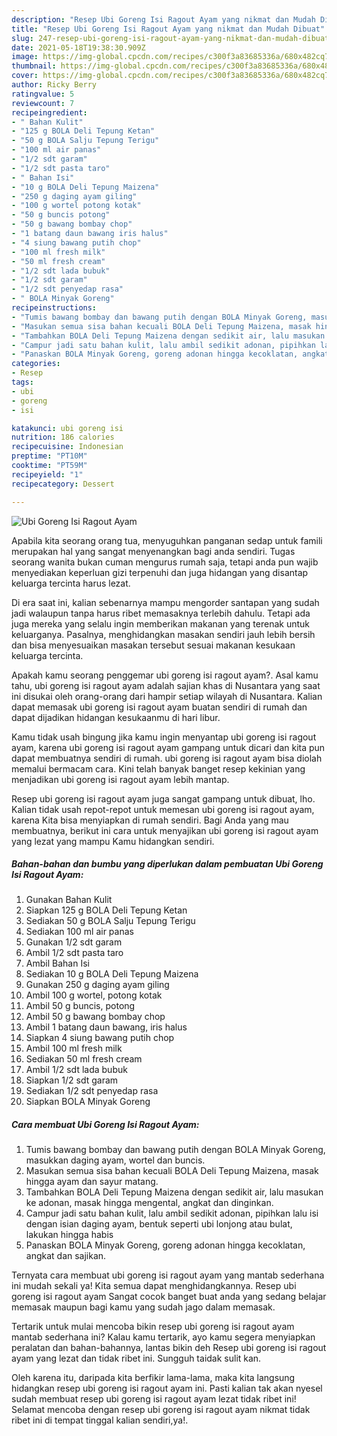 ```yaml
---
description: "Resep Ubi Goreng Isi Ragout Ayam yang nikmat dan Mudah Dibuat"
title: "Resep Ubi Goreng Isi Ragout Ayam yang nikmat dan Mudah Dibuat"
slug: 247-resep-ubi-goreng-isi-ragout-ayam-yang-nikmat-dan-mudah-dibuat
date: 2021-05-18T19:38:30.909Z
image: https://img-global.cpcdn.com/recipes/c300f3a83685336a/680x482cq70/ubi-goreng-isi-ragout-ayam-foto-resep-utama.jpg
thumbnail: https://img-global.cpcdn.com/recipes/c300f3a83685336a/680x482cq70/ubi-goreng-isi-ragout-ayam-foto-resep-utama.jpg
cover: https://img-global.cpcdn.com/recipes/c300f3a83685336a/680x482cq70/ubi-goreng-isi-ragout-ayam-foto-resep-utama.jpg
author: Ricky Berry
ratingvalue: 5
reviewcount: 7
recipeingredient:
- " Bahan Kulit"
- "125 g BOLA Deli Tepung Ketan"
- "50 g BOLA Salju Tepung Terigu"
- "100 ml air panas"
- "1/2 sdt garam"
- "1/2 sdt pasta taro"
- " Bahan Isi"
- "10 g BOLA Deli Tepung Maizena"
- "250 g daging ayam giling"
- "100 g wortel potong kotak"
- "50 g buncis potong"
- "50 g bawang bombay chop"
- "1 batang daun bawang iris halus"
- "4 siung bawang putih chop"
- "100 ml fresh milk"
- "50 ml fresh cream"
- "1/2 sdt lada bubuk"
- "1/2 sdt garam"
- "1/2 sdt penyedap rasa"
- " BOLA Minyak Goreng"
recipeinstructions:
- "Tumis bawang bombay dan bawang putih dengan BOLA Minyak Goreng, masukkan daging ayam, wortel dan buncis."
- "Masukan semua sisa bahan kecuali BOLA Deli Tepung Maizena, masak hingga ayam dan sayur matang."
- "Tambahkan BOLA Deli Tepung Maizena dengan sedikit air, lalu masukan ke adonan, masak hingga mengental, angkat dan dinginkan."
- "Campur jadi satu bahan kulit, lalu ambil sedikit adonan, pipihkan lalu isi dengan isian daging ayam, bentuk seperti ubi lonjong atau bulat, lakukan hingga habis"
- "Panaskan BOLA Minyak Goreng, goreng adonan hingga kecoklatan, angkat dan sajikan."
categories:
- Resep
tags:
- ubi
- goreng
- isi

katakunci: ubi goreng isi 
nutrition: 186 calories
recipecuisine: Indonesian
preptime: "PT10M"
cooktime: "PT59M"
recipeyield: "1"
recipecategory: Dessert

---
```



![Ubi Goreng Isi Ragout Ayam](https://img-global.cpcdn.com/recipes/c300f3a83685336a/680x482cq70/ubi-goreng-isi-ragout-ayam-foto-resep-utama.jpg)

Apabila kita seorang orang tua, menyuguhkan panganan sedap untuk famili merupakan hal yang sangat menyenangkan bagi anda sendiri. Tugas seorang  wanita bukan cuman mengurus rumah saja, tetapi anda pun wajib menyediakan keperluan gizi terpenuhi dan juga hidangan yang disantap keluarga tercinta harus lezat.

Di era  saat ini, kalian sebenarnya mampu mengorder santapan yang sudah jadi walaupun tanpa harus ribet memasaknya terlebih dahulu. Tetapi ada juga mereka yang selalu ingin memberikan makanan yang terenak untuk keluarganya. Pasalnya, menghidangkan masakan sendiri jauh lebih bersih dan bisa menyesuaikan masakan tersebut sesuai makanan kesukaan keluarga tercinta. 



Apakah kamu seorang penggemar ubi goreng isi ragout ayam?. Asal kamu tahu, ubi goreng isi ragout ayam adalah sajian khas di Nusantara yang saat ini disukai oleh orang-orang dari hampir setiap wilayah di Nusantara. Kalian dapat memasak ubi goreng isi ragout ayam buatan sendiri di rumah dan dapat dijadikan hidangan kesukaanmu di hari libur.

Kamu tidak usah bingung jika kamu ingin menyantap ubi goreng isi ragout ayam, karena ubi goreng isi ragout ayam gampang untuk dicari dan kita pun dapat membuatnya sendiri di rumah. ubi goreng isi ragout ayam bisa diolah memalui bermacam cara. Kini telah banyak banget resep kekinian yang menjadikan ubi goreng isi ragout ayam lebih mantap.

Resep ubi goreng isi ragout ayam juga sangat gampang untuk dibuat, lho. Kalian tidak usah repot-repot untuk memesan ubi goreng isi ragout ayam, karena Kita bisa menyiapkan di rumah sendiri. Bagi Anda yang mau membuatnya, berikut ini cara untuk menyajikan ubi goreng isi ragout ayam yang lezat yang mampu Kamu hidangkan sendiri.

<!--inarticleads1-->

##### Bahan-bahan dan bumbu yang diperlukan dalam pembuatan Ubi Goreng Isi Ragout Ayam:

1. Gunakan  Bahan Kulit
1. Siapkan 125 g BOLA Deli Tepung Ketan
1. Sediakan 50 g BOLA Salju Tepung Terigu
1. Sediakan 100 ml air panas
1. Gunakan 1/2 sdt garam
1. Ambil 1/2 sdt pasta taro
1. Ambil  Bahan Isi
1. Sediakan 10 g BOLA Deli Tepung Maizena
1. Gunakan 250 g daging ayam giling
1. Ambil 100 g wortel, potong kotak
1. Ambil 50 g buncis, potong
1. Ambil 50 g bawang bombay chop
1. Ambil 1 batang daun bawang, iris halus
1. Siapkan 4 siung bawang putih chop
1. Ambil 100 ml fresh milk
1. Sediakan 50 ml fresh cream
1. Ambil 1/2 sdt lada bubuk
1. Siapkan 1/2 sdt garam
1. Sediakan 1/2 sdt penyedap rasa
1. Siapkan  BOLA Minyak Goreng




<!--inarticleads2-->

##### Cara membuat Ubi Goreng Isi Ragout Ayam:

1. Tumis bawang bombay dan bawang putih dengan BOLA Minyak Goreng, masukkan daging ayam, wortel dan buncis.
1. Masukan semua sisa bahan kecuali BOLA Deli Tepung Maizena, masak hingga ayam dan sayur matang.
1. Tambahkan BOLA Deli Tepung Maizena dengan sedikit air, lalu masukan ke adonan, masak hingga mengental, angkat dan dinginkan.
1. Campur jadi satu bahan kulit, lalu ambil sedikit adonan, pipihkan lalu isi dengan isian daging ayam, bentuk seperti ubi lonjong atau bulat, lakukan hingga habis
1. Panaskan BOLA Minyak Goreng, goreng adonan hingga kecoklatan, angkat dan sajikan.




Ternyata cara membuat ubi goreng isi ragout ayam yang mantab sederhana ini mudah sekali ya! Kita semua dapat menghidangkannya. Resep ubi goreng isi ragout ayam Sangat cocok banget buat anda yang sedang belajar memasak maupun bagi kamu yang sudah jago dalam memasak.

Tertarik untuk mulai mencoba bikin resep ubi goreng isi ragout ayam mantab sederhana ini? Kalau kamu tertarik, ayo kamu segera menyiapkan peralatan dan bahan-bahannya, lantas bikin deh Resep ubi goreng isi ragout ayam yang lezat dan tidak ribet ini. Sungguh taidak sulit kan. 

Oleh karena itu, daripada kita berfikir lama-lama, maka kita langsung hidangkan resep ubi goreng isi ragout ayam ini. Pasti kalian tak akan nyesel sudah membuat resep ubi goreng isi ragout ayam lezat tidak ribet ini! Selamat mencoba dengan resep ubi goreng isi ragout ayam nikmat tidak ribet ini di tempat tinggal kalian sendiri,ya!.

